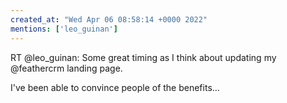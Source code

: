 ```yaml
---
created_at: "Wed Apr 06 08:58:14 +0000 2022"
mentions: ['leo_guinan']
---
```


RT @leo_guinan: Some great timing as I think about updating my @feathercrm landing page.

I've been able to convince people of the benefits…